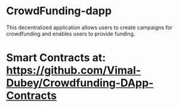 # CrowdFunding-dapp
This decentralized application allows users to create campaigns for crowdfunding and enables users to provide funding.

# Smart Contracts at: https://github.com/Vimal-Dubey/Crowdfunding-DApp-Contracts
